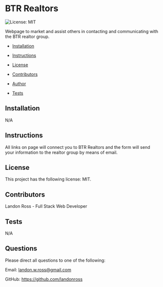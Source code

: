 
# BTR Realtors

![License: MIT](https://img.shields.io/badge/License-MIT-informational "License Badge")

Webpage to market and assist others in contacting and communicating with the BTR realtor group.

* [Installation](#Installation)

* [Instructions](#Instructions)

* [License](#License)

* [Contributors](#Contributors)

* [Author](#Author)

* [Tests](#Tests)

## Installation
N/A

## Instructions
All links on page will connect you to BTR Realtors and the form will send your information to the realtor group by means of email.

## License 
This project has the following license: MIT.

## Contributors
Landon Ross - Full Stack Web Developer

## Tests
N/A

## Questions
Please direct all questions to one of the following:

Email: landon.w.ross@gmail.com

GitHub: https://github.com/landonross
